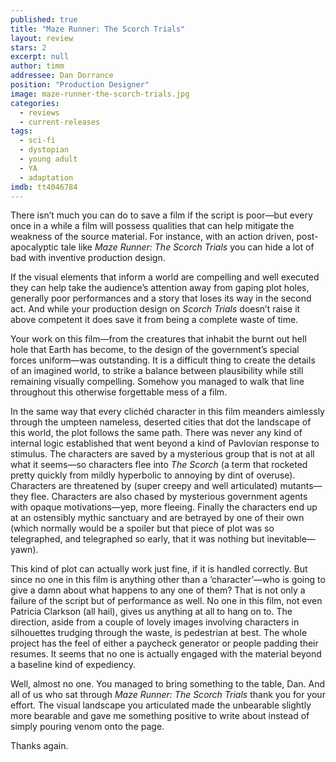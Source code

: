 ```yaml
---
published: true
title: "Maze Runner: The Scorch Trials"
layout: review
stars: 2
excerpt: null
author: timm
addressee: Dan Dorrance
position: "Production Designer"
image: maze-runner-the-scorch-trials.jpg
categories: 
  - reviews
  - current-releases
tags: 
  - sci-fi
  - dystopian
  - young adult
  - YA
  - adaptation
imdb: tt4046784
---
```


There isn’t much you can do to save a film if the script is poor—but every once in a while a film will possess qualities that can help mitigate the weakness of the source material. For instance, with an action driven, post-apocalyptic tale like _Maze Runner: The Scorch Trials_ you can hide a lot of bad with inventive production design.

If the visual elements that inform a world are compelling and well executed they can help take the audience’s attention away from gaping plot holes, generally poor performances and a story that loses its way in the second act. And while your production design on _Scorch Trials_ doesn’t raise it above competent it does save it from being a complete waste of time.

Your work on this film—from the creatures that inhabit the burnt out hell hole that Earth has become, to the design of the government’s special forces uniform—was outstanding. It is a difficult thing to create the details of an imagined world, to strike a balance between plausibility while still remaining visually compelling. Somehow you managed to walk that line throughout this otherwise forgettable mess of a film.

In the same way that every clichéd character in this film meanders aimlessly through the umpteen nameless, deserted cities that dot the landscape of this world, the plot follows the same path. There was never any kind of internal logic established that went beyond a kind of Pavlovian response to stimulus. The characters are saved by a mysterious group that is not at all what it seems—so characters flee into _The_ _Scorch_ (a term that rocketed pretty quickly from mildly hyperbolic to annoying by dint of overuse). Characters are threatened by (super creepy and well articulated) mutants—they flee. Characters are also chased by mysterious government agents with opaque motivations—yep, more fleeing. Finally the characters end up at an ostensibly mythic sanctuary and are betrayed by one of their own (which normally would be a spoiler but that piece of plot was so telegraphed, and telegraphed so early, that it was nothing but inevitable—yawn). 

This kind of plot can actually work just fine, if it is handled correctly. But since no one in this film is anything other than a ‘character’—who is going to give a damn about what happens to any one of them? That is not only a failure of the script but of performance as well. No one in this film, not even Patricia Clarkson (all hail), gives us anything at all to hang on to. The direction, aside from a couple of lovely images involving characters in silhouettes trudging through the waste, is pedestrian at best. The whole project has the feel of either a paycheck generator or people padding their resumes. It seems that no one is actually engaged with the material beyond a baseline kind of expediency.

Well, almost no one. You managed to bring something to the table, Dan. And all of us who sat through _Maze Runner: The Scorch Trials_ thank you for your effort. The visual landscape you articulated made the unbearable slightly more bearable and gave me something positive to write about instead of simply pouring venom onto the page.

Thanks again.